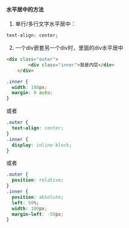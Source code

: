 #### 水平居中的方法

1. 单行/多行文字水平居中：
```css
text-align: center;
```
2. 一个div嵌套另一个div时，里面的div水平居中

```html
<div class="outer">
		<div class="inner">我是内层</div>
	</div>
```
```css
.inner {
  width: 100px;
  margin: 0 auto;
}
```

或者

```css
.outer {
  text-align: center;
}
.inner {
  display: inline-block;
}
```

或者

```css
.outer {
  position: relative;
}
.inner {
  position: absolute;
  left: 50%;
  width: 100px;
  margin-left: -50px;
}

```
